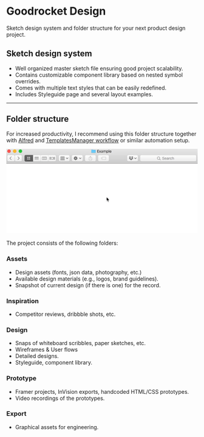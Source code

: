 # Goodrocket Design

Sketch design system and folder structure for your next product design project.

## Sketch design system

- Well organized master sketch file ensuring good project scalability.
- Contains customizable component library based on nested symbol overrides.
- Comes with multiple text styles that can be easily redefined.
- Includes Styleguide page and several layout examples.

---

## Folder structure

For increased productivity, I recommend using this folder structure together with [Alfred](https://www.alfredapp.com/) and [TemplatesManager workflow](http://www.packal.org/workflow/templatesmanager) or similar automation setup. 

![Using Alfred with Goodrocket Design](.images/grd_alfred.gif)

The project consists of the following folders:

### Assets

- Design assets (fonts, json data, photography, etc.)
- Available design materials (e.g., logos, brand guidelines).
- Snapshot of current design (if there is one) for the record.

### Inspiration

- Competitor reviews, dribbble shots, etc.

### Design

- Snaps of whiteboard scribbles, paper sketches, etc.
- Wireframes & User flows
- Detailed designs.
- Styleguide, component library.

### Prototype

- Framer projects, InVision exports, handcoded HTML/CSS prototypes.
- Video recordings of the prototypes.

### Export

- Graphical assets for engineering.
